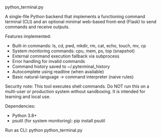 python_terminal.py

A single-file Python backend that implements a functioning command terminal (CLI) and
an optional minimal web-based front-end (Flask) to send commands and receive outputs.

Features implemented:
- Built-in commands: ls, cd, pwd, mkdir, rm, cat, echo, touch, mv, cp
- System monitoring commands: cpu, mem, ps, top (snapshot)
- External command execution fallback via subprocess
- Error handling for invalid commands
- Command history saved to ~/.pyterminal_history
- Autocomplete using readline (when available)
- Basic natural-language -> command interpreter (naive rules)

Security note: This tool executes shell commands. Do NOT run this on a multi-user
or production system without sandboxing. It is intended for learning and local use.

Dependencies:
- Python 3.8+
- psutil (for system monitoring): pip install psutil

Run as CLI:
    python python_terminal.py
